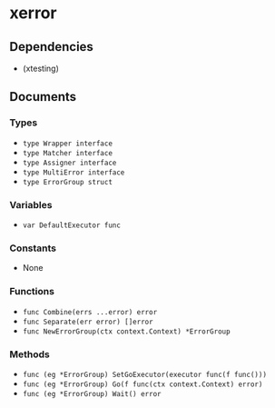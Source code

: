# xerror

## Dependencies

+ (xtesting)

## Documents

### Types

+ `type Wrapper interface`
+ `type Matcher interface`
+ `type Assigner interface`
+ `type MultiError interface`
+ `type ErrorGroup struct`

### Variables

+ `var DefaultExecutor func`

### Constants

+ None

### Functions

+ `func Combine(errs ...error) error`
+ `func Separate(err error) []error`
+ `func NewErrorGroup(ctx context.Context) *ErrorGroup`

### Methods

+ `func (eg *ErrorGroup) SetGoExecutor(executor func(f func()))`
+ `func (eg *ErrorGroup) Go(f func(ctx context.Context) error)`
+ `func (eg *ErrorGroup) Wait() error`
